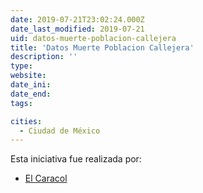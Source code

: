 ```yaml
---
date: 2019-07-21T23:02:24.000Z
date_last_modified: 2019-07-21
uid: datos-muerte-poblacion-callejera
title: 'Datos Muerte Poblacion Callejera'
description: ''
type: 
website: 
date_ini: 
date_end: 
tags:

cities: 
  - Ciudad de México
---
```


Esta iniciativa fue realizada por:

- [El Caracol](/organizaciones/el-caracol)
